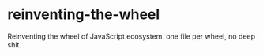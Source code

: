 # reinventing-the-wheel
Reinventing the wheel of JavaScript ecosystem. one file per wheel, no deep shit.
